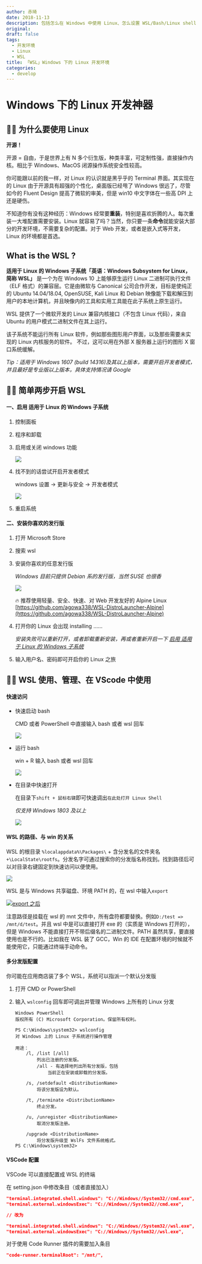```yaml
---
author: 赤琦
date: 2018-11-13
description: 包括怎么在 Windows 中使用 Linux、怎么设置 WSL/Bash/Linux shell 为 VScode 的默认终端、Code Runner 使用 WSL/Bash/Linux shell
original:
draft: false
tags:
  - 开发环境
  - Linux
  - WSL
title: 「WSL」Windows 下的 Linux 开发环境
categories:
  - develop
---
```


# Windows 下的 Linux 开发神器

## 💁🏻‍ 为什么要使用 Linux

**开源！**

开源 = 自由，于是世界上有 N 多个衍生版，种类丰富，可定制性强，直接操作内核。相比于 Windows、MacOS 闭源操作系统安全性较高。

你可能跟以前的我一样，对 Linux 的认识就是黑乎乎的 Terminal 界面。其实现在的 Linux 由于开源具有超强的个性化，桌面版已经甩了 Windows 很远了，尽管如今的 Fluent Design 提高了微软的审美，但是 win10 中文字体在一些高 DPI 上还是硬伤。

不知道你有没有这种经历：Windows 经常要**重装**，特别是喜欢折腾的人。每次重装一大堆配置需要安装。Linux 就容易了吗？当然，你只要一条**命令**就能安装大部分的开发环境，不需要复杂的配置。对于 Web 开发，或者是嵌入式等开发，Linux 的环境都是首选。

## What is the WSL ?

**适用于 Linux 的 Windows 子系统「英语：Windows Subsystem for Linux，简称 WSL」** 是一个为在 Windows 10 上能够原生运行 Linux 二进制可执行文件（ELF 格式）的兼容层。它是由微软与 Canonical 公司合作开发，目标是使纯正的 Ubuntu 14.04/18.04, OpenSUSE, Kali Linux 和 Debian 映像能下载和解压到用户的本地计算机，并且映像内的工具和实用工具能在此子系统上原生运行。

WSL 提供了一个微软开发的 Linux 兼容内核接口（不包含 Linux 代码），来自 Ubuntu 的用户模式二进制文件在其上运行。

该子系统不能运行所有 Linux 软件，例如那些图形用户界面，以及那些需要未实现的 Linux 内核服务的软件。 不过，这可以用在外部 X 服务器上运行的图形 X 窗口系统缓解。

_Tip：适用于 Windows 1607 (build 14316)及其以上版本，需要开启开发者模式，并且最好是专业版以上版本，具体支持情况请 Google_

## 🕵🏻 简单两步开启 WSL

#### 一、启用 适用于 Linux 的 Windows 子系统

1. 控制面板

2. 程序和卸载

3. 启用或关闭 windows 功能

   [![](/img/wsl0.jpg)](/img/wsl0.jpg)

4. 找不到的话尝试开启开发者模式

   windows 设置 -> 更新与安全 -> 开发者模式

   [![](/img/wsl7.png)](/img/wsl7.png)

5. 重启系统

#### 二、安装你喜欢的发行版

1. 打开 Microsoft Store

2. 搜索 wsl

3. 安装你喜欢的任意发行版

   _Windows 目前只提供 Debian 系的发行版，当然 SUSE 也很香_

   [![](/img/wsl1.jpg)](/img/wsl1.jpg)

   🔥 推荐使用轻量、安全、快速、对 Web 开发友好的 Alpine Linux [https://github.com/agowa338/WSL-DistroLauncher-Alpine](https://github.com/agowa338/WSL-DistroLauncher-Alpine)

4. 打开你的 Linux 会出现 installing ……

   _安装失败可以重新打开，或者卸载重新安装，再或者重新开启一下 [启用 适用于 Linux 的 Windows 子系统](#启用-适用于-linux-的-windows-子系统)_

5. 输入用户名、密码即可开启你的 Linux 之旅

## 💪🏻 WSL 使用、管理、在 VScode 中使用

#### 快速访问

- 快速启动 bash

  CMD 或者 PowerShell 中直接输入 bash 或者 wsl 回车

  [![](/img/wsl2.png)](/img/wsl2.png)

- 运行 bash

  win + R 输入 bash 或者 wsl 回车

  [![](/img/wsl3.png)](/img/wsl3.png)

- 在目录中快速打开

  在目录下`shift + 鼠标右键`即可快速调出`在此处打开 Linux Shell`

  _仅支持 Windows 1803 及以上_

  [![](/img/wsl6.png)](/img/wsl6.png)

#### WSL 的路径、与 win 的关系

WSL 的根目录 `%localappdata%\Packages\` + 含分发名的文件夹名 `+\LocalState\rootfs`。分发名字可通过搜索你的分发版名称找到。找到路径后可以对目录右键固定到快速访问以便使用。

[![](/img/wsl4.jpg)](/img/wsl4.jpg)

WSL 是与 Windows 共享磁盘、环境 PATH 的，在 wsl 中输入`export`

[![export 之后](/img/wsl5.png)](/img/wsl5.png)

注意路径是挂载在 wsl 的 mnt 文件中，所有盘符都要替换。例如`D:/test => /mnt/d/test`。并且 wsl 中是可以直接打开 exe 的（实质是 Windows 打开的），但是 Windows 不能直接打开不带后缀名的二进制文件。PATH 虽然共享，要直接使用也是不行的。比如我在 WSL 装了 GCC，Win 的 IDE 在配置环境的时候就不能使用它，只能通过终端手动命令。

#### 多分发版配置

你可能在应用商店装了多个 WSL，系统可以指派一个默认分发版

1. 打开 CMD or PowerShell

2. 输入 `wslconfig` 回车即可调出并管理 Windows 上所有的 Linux 分发

   ```
   Windows PowerShell
   版权所有 (C) Microsoft Corporation。保留所有权利。

   PS C:\Windows\system32> wslconfig
   对 Windows 上的 Linux 子系统进行操作管理

   用途：
       /l, /list [/all]
           列出已注册的分发版。
           /all - 有选择地列出所有分发版，包括
               当前正在安装或卸载的分发版。

       /s, /setdefault <DistributionName>
           将该分发版设为默认。

       /t, /terminate <DistributionName>
           终止分发。

       /u, /unregister <DistributionName>
           取消分发版注册。

       /upgrade <DistributionName>
           将分发版升级至 WslFs 文件系统格式。
   PS C:\Windows\system32>
   ```

#### VSCode 配置

VSCode 可以直接配置成 WSL 的终端

在 setting.json 中修改条目（或者直接加入）

```json
"terminal.integrated.shell.windows": "C://Windows//System32//cmd.exe",
"terminal.external.windowsExec": "C://Windows//System32//cmd.exe",

// 改为

"terminal.integrated.shell.windows": "C://Windows//System32//wsl.exe",
"terminal.external.windowsExec": "C://Windows//System32//wsl.exe",
```

对于使用 Code Runner 插件的需要加入条目

```json
"code-runner.terminalRoot": "/mnt/",
```
